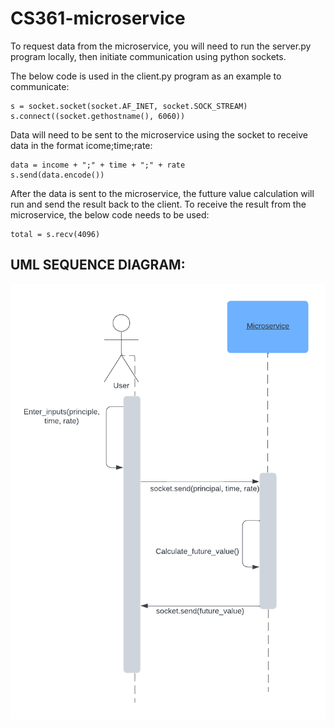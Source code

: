 # CS361-microservice

To request data from the microservice, you will need to run the server.py program locally, then
initiate communication using python sockets. 

The below code is used in the client.py program as an example to communicate:

    s = socket.socket(socket.AF_INET, socket.SOCK_STREAM)
    s.connect((socket.gethostname(), 6060))

Data will need to be sent to the microservice using the socket to receive data in the format 
icome;time;rate: 

    data = income + ";" + time + ";" + rate
    s.send(data.encode())

After the data is sent to the microservice, the futture value calculation will run and send the 
result back to the client. To receive the result from the microservice, the below code needs to
be used:

    total = s.recv(4096)

## **UML SEQUENCE DIAGRAM**:
![UML Diagram](./UML.png)
